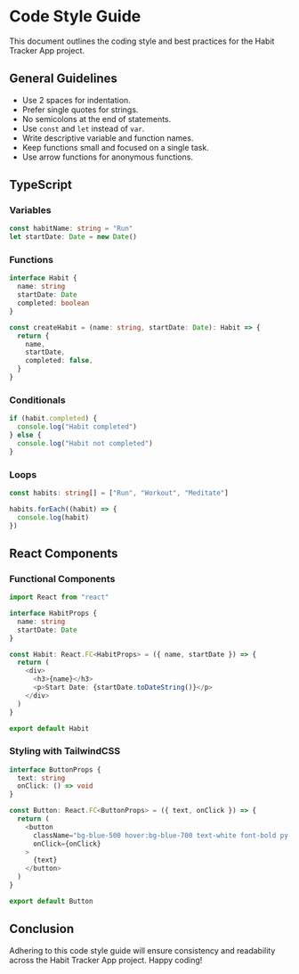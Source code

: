 # Code Style Guide

This document outlines the coding style and best practices for the Habit Tracker App project.

## General Guidelines

- Use 2 spaces for indentation.
- Prefer single quotes for strings.
- No semicolons at the end of statements.
- Use `const` and `let` instead of `var`.
- Write descriptive variable and function names.
- Keep functions small and focused on a single task.
- Use arrow functions for anonymous functions.

## TypeScript

### Variables

```typescript
const habitName: string = "Run"
let startDate: Date = new Date()
```

### Functions

```typescript
interface Habit {
  name: string
  startDate: Date
  completed: boolean
}

const createHabit = (name: string, startDate: Date): Habit => {
  return {
    name,
    startDate,
    completed: false,
  }
}
```

### Conditionals

```typescript
if (habit.completed) {
  console.log("Habit completed")
} else {
  console.log("Habit not completed")
}
```

### Loops

```typescript
const habits: string[] = ["Run", "Workout", "Meditate"]

habits.forEach((habit) => {
  console.log(habit)
})
```

## React Components

### Functional Components

```typescript
import React from "react"

interface HabitProps {
  name: string
  startDate: Date
}

const Habit: React.FC<HabitProps> = ({ name, startDate }) => {
  return (
    <div>
      <h3>{name}</h3>
      <p>Start Date: {startDate.toDateString()}</p>
    </div>
  )
}

export default Habit
```

### Styling with TailwindCSS

```typescript
interface ButtonProps {
  text: string
  onClick: () => void
}

const Button: React.FC<ButtonProps> = ({ text, onClick }) => {
  return (
    <button
      className="bg-blue-500 hover:bg-blue-700 text-white font-bold py-2 px-4 rounded"
      onClick={onClick}
    >
      {text}
    </button>
  )
}

export default Button
```

## Conclusion

Adhering to this code style guide will ensure consistency and readability across the Habit Tracker App project. Happy coding!
